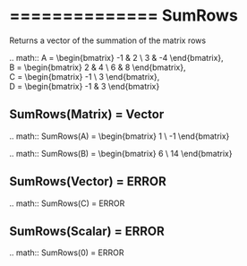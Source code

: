 ==============
SumRows
==============
Returns a vector of the summation of the matrix rows

.. math::
    A = \begin{bmatrix}
       -1 & 2          \\
       3 & -4
    \end{bmatrix}, \
    B = \begin{bmatrix}
       2 & 4          \\
       6 & 8
    \end{bmatrix}, \
    C = \begin{bmatrix}
       -1 \\
       3
    \end{bmatrix}, \
    D = \begin{bmatrix}
       -1 & 3
    \end{bmatrix}

SumRows(Matrix) = Vector
--------------------------

.. math::
    SumRows(A) = \begin{bmatrix}
        1 \\
        -1
    \end{bmatrix}

.. math::
    SumRows(B) = \begin{bmatrix}
       6 \\
       14
    \end{bmatrix}

SumRows(Vector) = ERROR
------------------------------
.. math::
    SumRows(C) = ERROR

SumRows(Scalar) = ERROR
------------------------------
.. math::
    SumRows(0) = ERROR
